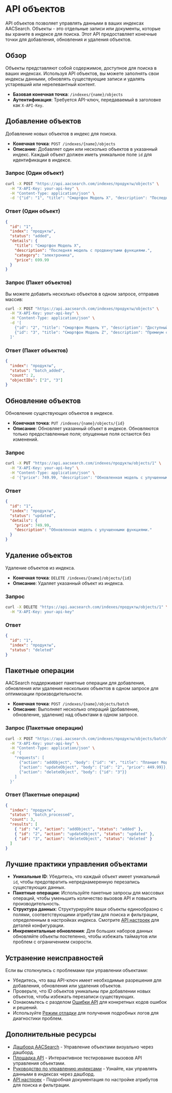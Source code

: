 # API объектов

API объектов позволяет управлять данными в ваших индексах AACSearch. Объекты - это отдельные записи или документы, которые вы храните в индексе для поиска. Этот API предоставляет конечные точки для добавления, обновления и удаления объектов.

## Обзор

Объекты представляют собой содержимое, доступное для поиска в ваших индексах. Используя API объектов, вы можете заполнять свои индексы данными, обновлять существующие записи и удалять устаревший или нерелевантный контент.

- **Базовая конечная точка**: `/indexes/{name}/objects`
- **Аутентификация**: Требуется API-ключ, передаваемый в заголовке как `X-API-Key`.

## Добавление объектов

Добавление новых объектов в индекс для поиска.

- **Конечная точка**: `POST /indexes/{name}/objects`
- **Описание**: Добавляет один или несколько объектов в указанный индекс. Каждый объект должен иметь уникальное поле `id` для идентификации в индексе.

### Запрос (Один объект)

```bash
curl -X POST "https://api.aacsearch.com/indexes/продукты/objects" \
  -H "X-API-Key: your-api-key" \
  -H "Content-Type: application/json" \
  -d '{"id": "1", "title": "Смартфон Модель X", "description": "Последняя модель с продвинутыми функциями.", "category": "электроника", "price": 699.99}'
```

### Ответ (Один объект)

```json
{
  "id": "1",
  "index": "продукты",
  "status": "added",
  "details": {
    "title": "Смартфон Модель X",
    "description": "Последняя модель с продвинутыми функциями.",
    "category": "электроника",
    "price": 699.99
  }
}
```

### Запрос (Пакет объектов)

Вы можете добавить несколько объектов в одном запросе, отправив массив:

```bash
curl -X POST "https://api.aacsearch.com/indexes/продукты/objects" \
  -H "X-API-Key: your-api-key" \
  -H "Content-Type: application/json" \
  -d '[
    {"id": "2", "title": "Смартфон Модель Y", "description": "Доступный смартфон с отличной производительностью.", "category": "электроника", "price": 399.99},
    {"id": "3", "title": "Смартфон Модель Z", "description": "Премиум смартфон с передовыми технологиями.", "category": "электроника", "price": 999.99}
  ]'
```

### Ответ (Пакет объектов)

```json
{
  "index": "продукты",
  "status": "batch_added",
  "count": 2,
  "objectIDs": ["2", "3"]
}
```

## Обновление объектов

Обновление существующих объектов в индексе.

- **Конечная точка**: `PUT /indexes/{name}/objects/{id}`
- **Описание**: Обновляет указанный объект в индексе. Обновляются только предоставленные поля; опущенные поля остаются без изменений.

### Запрос

```bash
curl -X PUT "https://api.aacsearch.com/indexes/продукты/objects/1" \
  -H "X-API-Key: your-api-key" \
  -H "Content-Type: application/json" \
  -d '{"price": 749.99, "description": "Обновленная модель с улучшенными функциями."}'
```

### Ответ

```json
{
  "id": "1",
  "index": "продукты",
  "status": "updated",
  "details": {
    "price": 749.99,
    "description": "Обновленная модель с улучшенными функциями."
  }
}
```

## Удаление объектов

Удаление объектов из индекса.

- **Конечная точка**: `DELETE /indexes/{name}/objects/{id}`
- **Описание**: Удаляет указанный объект из индекса.

### Запрос

```bash
curl -X DELETE "https://api.aacsearch.com/indexes/продукты/objects/1" \
  -H "X-API-Key: your-api-key"
```

### Ответ

```json
{
  "id": "1",
  "index": "продукты",
  "status": "deleted"
}
```

## Пакетные операции

AACSearch поддерживает пакетные операции для добавления, обновления или удаления нескольких объектов в одном запросе для оптимизации производительности.

- **Конечная точка**: `POST /indexes/{name}/objects/batch`
- **Описание**: Выполняет несколько операций (добавление, обновление, удаление) над объектами в одном запросе.

### Запрос (Пакетные операции)

```bash
curl -X POST "https://api.aacsearch.com/indexes/продукты/objects/batch" \
  -H "X-API-Key: your-api-key" \
  -H "Content-Type: application/json" \
  -d '{
    "requests": [
      {"action": "addObject", "body": {"id": "4", "title": "Планшет Модель A", "category": "электроника", "price": 299.99}},
      {"action": "updateObject", "body": {"id": "2", "price": 449.99}},
      {"action": "deleteObject", "body": {"id": "3"}}
    ]
  }'
```

### Ответ (Пакетные операции)

```json
{
  "index": "продукты",
  "status": "batch_processed",
  "count": 3,
  "results": [
    { "id": "4", "action": "addObject", "status": "added" },
    { "id": "2", "action": "updateObject", "status": "updated" },
    { "id": "3", "action": "deleteObject", "status": "deleted" }
  ]
}
```

## Лучшие практики управления объектами

- **Уникальные ID**: Убедитесь, что каждый объект имеет уникальный `id`, чтобы предотвратить непреднамеренную перезапись существующих данных.
- **Пакетные операции**: Используйте пакетные запросы для массовых операций, чтобы уменьшить количество вызовов API и повысить производительность.
- **Структура данных**: Структурируйте ваши объекты единообразно с полями, соответствующими атрибутам для поиска и фильтрации, определенным в настройках индекса. Смотрите [API настроек](./settings.md) для деталей конфигурации.
- **Инкрементальные обновления**: Для больших наборов данных обновляйте объекты постепенно, чтобы избежать таймаутов или проблем с ограничением скорости.

## Устранение неисправностей

Если вы столкнулись с проблемами при управлении объектами:

- Убедитесь, что ваш API-ключ имеет необходимые разрешения для добавления, обновления или удаления объектов.
- Проверьте, что ID объектов уникальны при добавлении новых объектов, чтобы избежать перезаписи существующих.
- Ознакомьтесь с разделом [Ошибки API](../troubleshooting/api-errors.md) для конкретных кодов ошибок и решений.
- Используйте [Режим отладки](../troubleshooting/debug.md) для получения подробных логов для диагностики проблем.

## Дополнительные ресурсы

- [Дашборд AACSearch](https://dashboard.aacsearch.com) - Управление объектами визуально через дашборд.
- [Площадка API](https://api.aacsearch.com/playground) - Интерактивное тестирование вызовов API управления объектами.
- [Руководство по управлению индексами](../guides/dashboard/indexes.md) - Узнайте, как управлять данными в индексах через дашборд.
- [API настроек](./settings.md) - Подробная документация по настройке атрибутов для поиска и фильтрации.
